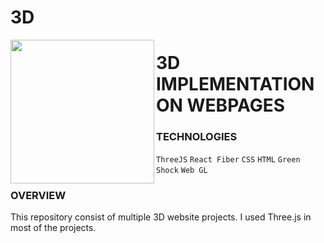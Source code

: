 # 3D
<img align='left' src="https://media.giphy.com/media/jpyc96qzPcpUs/giphy.gif" width="230">
<h1>3D IMPLEMENTATION ON WEBPAGES</h1>

### TECHNOLOGIES 

`ThreeJS` `React Fiber` `CSS` `HTML` `Green Shock` `Web GL`

### OVERVIEW

This repository consist of multiple 3D website projects. I used Three.js in most of the projects.
